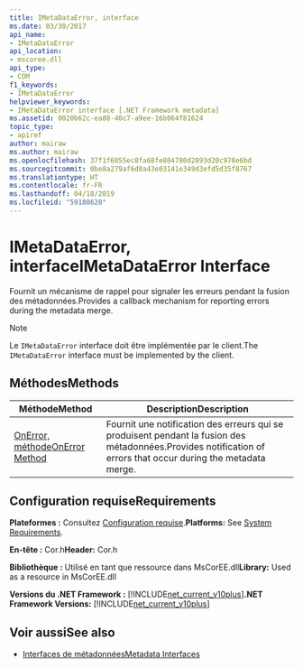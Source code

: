 ```yaml
---
title: IMetaDataError, interface
ms.date: 03/30/2017
api_name:
- IMetaDataError
api_location:
- mscoree.dll
api_type:
- COM
f1_keywords:
- IMetaDataError
helpviewer_keywords:
- IMetaDataError interface [.NET Framework metadata]
ms.assetid: 0020b62c-ea88-40c7-a9ee-16b064f81624
topic_type:
- apiref
author: mairaw
ms.author: mairaw
ms.openlocfilehash: 37f1f6055ec8fa68fe804780d2893d20c978e6bd
ms.sourcegitcommit: 0be8a279af6d8a43e03141e349d3efd5d35f8767
ms.translationtype: HT
ms.contentlocale: fr-FR
ms.lasthandoff: 04/18/2019
ms.locfileid: "59188628"
---
```

# <a name="imetadataerror-interface"></a><span data-ttu-id="e6811-102">IMetaDataError, interface</span><span class="sxs-lookup"><span data-stu-id="e6811-102">IMetaDataError Interface</span></span>
<span data-ttu-id="e6811-103">Fournit un mécanisme de rappel pour signaler les erreurs pendant la fusion des métadonnées.</span><span class="sxs-lookup"><span data-stu-id="e6811-103">Provides a callback mechanism for reporting errors during the metadata merge.</span></span>  
  
> [!NOTE]
>  <span data-ttu-id="e6811-104">Le `IMetaDataError` interface doit être implémentée par le client.</span><span class="sxs-lookup"><span data-stu-id="e6811-104">The `IMetaDataError` interface must be implemented by the client.</span></span>  
  
## <a name="methods"></a><span data-ttu-id="e6811-105">Méthodes</span><span class="sxs-lookup"><span data-stu-id="e6811-105">Methods</span></span>  
  
|<span data-ttu-id="e6811-106">Méthode</span><span class="sxs-lookup"><span data-stu-id="e6811-106">Method</span></span>|<span data-ttu-id="e6811-107">Description</span><span class="sxs-lookup"><span data-stu-id="e6811-107">Description</span></span>|  
|------------|-----------------|  
|[<span data-ttu-id="e6811-108">OnError, méthode</span><span class="sxs-lookup"><span data-stu-id="e6811-108">OnError Method</span></span>](../../../../docs/framework/unmanaged-api/metadata/imetadataerror-onerror-method.md)|<span data-ttu-id="e6811-109">Fournit une notification des erreurs qui se produisent pendant la fusion des métadonnées.</span><span class="sxs-lookup"><span data-stu-id="e6811-109">Provides notification of errors that occur during the metadata merge.</span></span>|  
  
## <a name="requirements"></a><span data-ttu-id="e6811-110">Configuration requise</span><span class="sxs-lookup"><span data-stu-id="e6811-110">Requirements</span></span>  
 <span data-ttu-id="e6811-111">**Plateformes :** Consultez [Configuration requise](../../../../docs/framework/get-started/system-requirements.md).</span><span class="sxs-lookup"><span data-stu-id="e6811-111">**Platforms:** See [System Requirements](../../../../docs/framework/get-started/system-requirements.md).</span></span>  
  
 <span data-ttu-id="e6811-112">**En-tête :** Cor.h</span><span class="sxs-lookup"><span data-stu-id="e6811-112">**Header:** Cor.h</span></span>  
  
 <span data-ttu-id="e6811-113">**Bibliothèque :** Utilisé en tant que ressource dans MsCorEE.dll</span><span class="sxs-lookup"><span data-stu-id="e6811-113">**Library:** Used as a resource in MsCorEE.dll</span></span>  
  
 <span data-ttu-id="e6811-114">**Versions du .NET Framework :** [!INCLUDE[net_current_v10plus](../../../../includes/net-current-v10plus-md.md)]</span><span class="sxs-lookup"><span data-stu-id="e6811-114">**.NET Framework Versions:** [!INCLUDE[net_current_v10plus](../../../../includes/net-current-v10plus-md.md)]</span></span>  
  
## <a name="see-also"></a><span data-ttu-id="e6811-115">Voir aussi</span><span class="sxs-lookup"><span data-stu-id="e6811-115">See also</span></span>

- [<span data-ttu-id="e6811-116">Interfaces de métadonnées</span><span class="sxs-lookup"><span data-stu-id="e6811-116">Metadata Interfaces</span></span>](../../../../docs/framework/unmanaged-api/metadata/metadata-interfaces.md)
